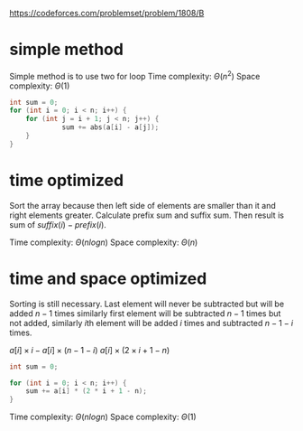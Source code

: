 https://codeforces.com/problemset/problem/1808/B

# simple method
Simple method is to use two for loop
Time complexity: $\Theta(n^2)$
Space complexity: $\Theta(1)$

``` c++
int sum = 0;
for (int i = 0; i < n; i++) {
	for (int j = i + 1; j < n; j++) {
			 sum += abs(a[i] - a[j]);
	}
}
```


# time optimized
Sort the array because then left side of elements are smaller than it and right elements greater.
Calculate prefix sum and suffix sum.
Then result is sum of $suffix(i) - prefix(i)$.

Time complexity: $\Theta(nlogn)$
Space complexity: $\Theta(n)$

# time and space optimized
Sorting is still necessary.
Last element will never be subtracted but will be added $n - 1$ times similarly first element will be subtracted $n - 1$ times but not added, similarly $i$th element will be added $i$ times and subtracted $n - 1 - i$ times.

$a[i] \times i - a[i] \times (n - 1 - i)$
$a[i] \times (2 \times i + 1 - n)$

```java
int sum = 0;

for (int i = 0; i < n; i++) {
	sum += a[i] * (2 * i + 1 - n);
}

```


Time complexity: $\Theta(nlogn)$
Space complexity: $\Theta(1)$